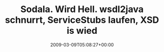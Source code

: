 ---
retweeted: false
source: <a href="http://twitter.com" rel="nofollow">Twitter Web Client</a>
entities:
  hashtags: []
  symbols: []
  user_mentions: []
  urls: []
display_text_range:
- '0'
- '140'
favorite_count: '0'
id_str: '1299149257'
truncated: false
retweet_count: '0'
id: '1299149257'
created_at: Mon Mar 09 05:08:27 +0000 2009
favorited: false
full_text: Sodala. Wird Hell. wsdl2java schnurrt, ServiceStubs laufen, XSD is wieder
  heil, Testclient auch wieder an Bord. Jetzt kurz Bett. Gute Nacht!
lang: de
tags:
- pesos/twitter
date: '2009-03-09T05:08:27+00:00'
src: https://twitter.com/bascht/status/1299149257
original_url: https://twitter.com/bascht/status/1299149257
type: twitter_tweet
text: Sodala. Wird Hell. wsdl2java schnurrt, ServiceStubs laufen, XSD is wieder heil,
  Testclient auch wieder an Bord. Jetzt kurz Bett. Gute Nacht!
title: Sodala. Wird Hell. wsdl2java schnurrt, ServiceStubs laufen, XSD is wied

---